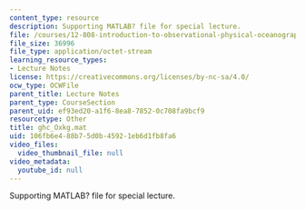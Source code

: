 ```yaml
---
content_type: resource
description: Supporting MATLAB? file for special lecture.
file: /courses/12-808-introduction-to-observational-physical-oceanography-fall-2004/106fb6e488b75d0b45921eb6d1fb8fa6_ghc_Oxkg.mat
file_size: 36996
file_type: application/octet-stream
learning_resource_types:
- Lecture Notes
license: https://creativecommons.org/licenses/by-nc-sa/4.0/
ocw_type: OCWFile
parent_title: Lecture Notes
parent_type: CourseSection
parent_uid: ef93ed20-a1f6-8ea8-7852-0c708fa9bcf9
resourcetype: Other
title: ghc_Oxkg.mat
uid: 106fb6e4-88b7-5d0b-4592-1eb6d1fb8fa6
video_files:
  video_thumbnail_file: null
video_metadata:
  youtube_id: null
---
```

Supporting MATLAB? file for special lecture.